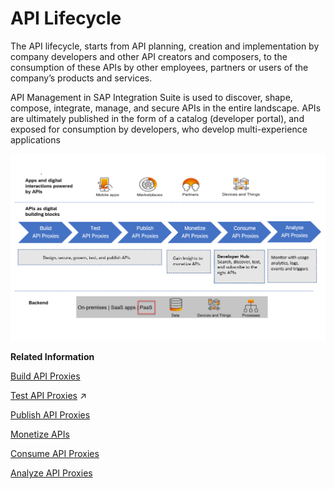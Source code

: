 <!-- loio5e8ea7d81ea1429686fa68d59575eb8b -->

# API Lifecycle

The API lifecycle, starts from API planning, creation and implementation by company developers and other API creators and composers, to the consumption of these APIs by other employees, partners or users of the company’s products and services.

API Management in SAP Integration Suite is used to discover, shape, compose, integrate, manage, and secure APIs in the entire landscape. APIs are ultimately published in the form of a catalog \(developer portal\), and exposed for consumption by developers, who develop multi-experience applications

![](images/API_Lifecycle_b3ecd4a.png)

**Related Information**  


[Build API Proxies](50-Development/build-api-proxies-74c042b.md "SAP Integration Suite provides a common platform for API designers to define and publish APIs. Every SAP Integration Suite customer is provided with their own SAP Integration Suite application on cloud. The SAP Integration Suite offers capabilities to configure systems, build and publish APIs, analyze and test APIs.")

[Test API Proxies](https://help.sap.com/viewer/66d066d903c2473f81ec33acfe2ccdb4/Cloud/en-US/3ba6151391bc474b9f1fa69455f65e3b.html "Use the API Test Console to test the runtime behavior of the API proxies.") :arrow_upper_right:

[Publish API Proxies](50-Development/publish-api-proxies-75a4a11.md "To make your API consumable by external application developers, it is necessary to publish API proxies. Publishing allows you to expose the API proxies in a structured manner, presenting them as a product. To publish API proxies effectively, it is important to understand how to bundle them together and present them as a cohesive product.")

[Monetize APIs](50-Development/monetize-apis-fcdc89b.md "SAP Integration Suite provides monetization feature to all API providers to generate revenue for using the APIs.")

[Consume API Proxies](50-Development/consume-api-proxies-ea561e4.md "Consume API proxies via Developer Hub. In Developer Hub, an application developer registers, explores the API exposed by customers, creates applications, and tests API proxies.")

[Analyze API Proxies](50-Development/analyze-api-proxies-7712c61.md "Use the capabilities of API Analytics to analyze API proxy usage and performance.")

